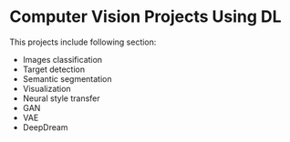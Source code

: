 # Computer Vision Projects Using DL
This projects include following section:
- Images classification
- Target detection
- Semantic segmentation
- Visualization
- Neural style transfer
- GAN
- VAE
- DeepDream
